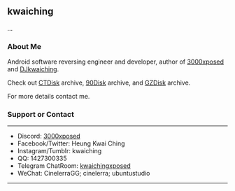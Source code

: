 ## kwaiching

...

### About Me

Android software reversing engineer and developer, author of [3000xposed](https://repo.xposed.info/module/cn.kwaiching.hook) and [DJkwaiching](https://repo.xposed.info/module/vn.kwaiching.dj).

Check out [CTDisk](https://u062.com/dir/16731109-40183208-b34aae) archive, [90Disk](https://www.90pan.com/o137885) archive, and [GZDisk](https://www.gueizu.com/space_kwaiching.html) archive.

For more details contact me.

### Support or Contact

****
- Discord: [3000xposed](https://discord.gg/qrg5yRuEU8)
- Facebook/Twitter: Heung Kwai Ching
- Instagram/Tumblr: kwaiching
- QQ: 1427300335
- Telegram ChatRoom: [kwaichingxposed](https://t.me/kwaichingxposed)
- WeChat: CinelerraGG; cinelerra; ubuntustudio

****
